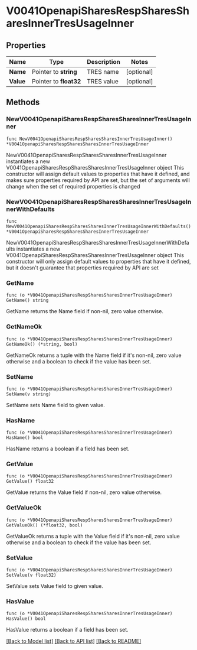 # V0041OpenapiSharesRespSharesSharesInnerTresUsageInner

## Properties

Name | Type | Description | Notes
------------ | ------------- | ------------- | -------------
**Name** | Pointer to **string** | TRES name | [optional] 
**Value** | Pointer to **float32** | TRES value | [optional] 

## Methods

### NewV0041OpenapiSharesRespSharesSharesInnerTresUsageInner

`func NewV0041OpenapiSharesRespSharesSharesInnerTresUsageInner() *V0041OpenapiSharesRespSharesSharesInnerTresUsageInner`

NewV0041OpenapiSharesRespSharesSharesInnerTresUsageInner instantiates a new V0041OpenapiSharesRespSharesSharesInnerTresUsageInner object
This constructor will assign default values to properties that have it defined,
and makes sure properties required by API are set, but the set of arguments
will change when the set of required properties is changed

### NewV0041OpenapiSharesRespSharesSharesInnerTresUsageInnerWithDefaults

`func NewV0041OpenapiSharesRespSharesSharesInnerTresUsageInnerWithDefaults() *V0041OpenapiSharesRespSharesSharesInnerTresUsageInner`

NewV0041OpenapiSharesRespSharesSharesInnerTresUsageInnerWithDefaults instantiates a new V0041OpenapiSharesRespSharesSharesInnerTresUsageInner object
This constructor will only assign default values to properties that have it defined,
but it doesn't guarantee that properties required by API are set

### GetName

`func (o *V0041OpenapiSharesRespSharesSharesInnerTresUsageInner) GetName() string`

GetName returns the Name field if non-nil, zero value otherwise.

### GetNameOk

`func (o *V0041OpenapiSharesRespSharesSharesInnerTresUsageInner) GetNameOk() (*string, bool)`

GetNameOk returns a tuple with the Name field if it's non-nil, zero value otherwise
and a boolean to check if the value has been set.

### SetName

`func (o *V0041OpenapiSharesRespSharesSharesInnerTresUsageInner) SetName(v string)`

SetName sets Name field to given value.

### HasName

`func (o *V0041OpenapiSharesRespSharesSharesInnerTresUsageInner) HasName() bool`

HasName returns a boolean if a field has been set.

### GetValue

`func (o *V0041OpenapiSharesRespSharesSharesInnerTresUsageInner) GetValue() float32`

GetValue returns the Value field if non-nil, zero value otherwise.

### GetValueOk

`func (o *V0041OpenapiSharesRespSharesSharesInnerTresUsageInner) GetValueOk() (*float32, bool)`

GetValueOk returns a tuple with the Value field if it's non-nil, zero value otherwise
and a boolean to check if the value has been set.

### SetValue

`func (o *V0041OpenapiSharesRespSharesSharesInnerTresUsageInner) SetValue(v float32)`

SetValue sets Value field to given value.

### HasValue

`func (o *V0041OpenapiSharesRespSharesSharesInnerTresUsageInner) HasValue() bool`

HasValue returns a boolean if a field has been set.


[[Back to Model list]](../README.md#documentation-for-models) [[Back to API list]](../README.md#documentation-for-api-endpoints) [[Back to README]](../README.md)


